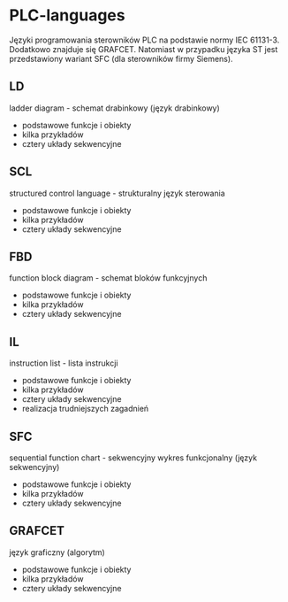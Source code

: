 # PLC-languages
Języki programowania sterowników PLC na podstawie normy IEC 61131-3. Dodatkowo znajduje się GRAFCET. Natomiast w przypadku języka ST jest przedstawiony wariant SFC (dla sterowników firmy Siemens).

## LD
ladder diagram - schemat drabinkowy (język drabinkowy)
* podstawowe funkcje i obiekty
* kilka przykładów
* cztery układy sekwencyjne

## SCL
structured control language - strukturalny język sterowania
* podstawowe funkcje i obiekty
* kilka przykładów
* cztery układy sekwencyjne

## FBD
function block diagram - schemat bloków funkcyjnych
* podstawowe funkcje i obiekty
* kilka przykładów
* cztery układy sekwencyjne

## IL
instruction list - lista instrukcji
* podstawowe funkcje i obiekty
* kilka przykładów
* cztery układy sekwencyjne
* realizacja trudniejszych zagadnień

## SFC
sequential function chart - sekwencyjny wykres funkcjonalny (język sekwencyjny)
* podstawowe funkcje i obiekty
* kilka przykładów
* cztery układy sekwencyjne

## GRAFCET
język graficzny (algorytm)
* podstawowe funkcje i obiekty
* kilka przykładów
* cztery układy sekwencyjne

